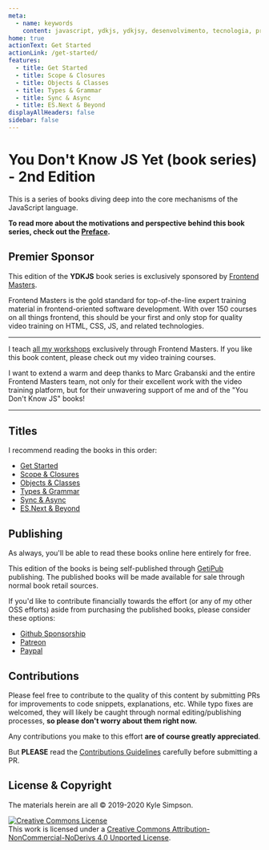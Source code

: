 ```yaml
---
meta:
  - name: keywords
    content: javascript, ydkjs, ydkjsy, desenvolvimento, tecnologia, programacao
home: true
actionText: Get Started
actionLink: /get-started/
features:
  - title: Get Started
  - title: Scope & Closures
  - title: Objects & Classes
  - title: Types & Grammar
  - title: Sync & Async
  - title: ES.Next & Beyond
displayAllHeaders: false
sidebar: false
---
```

# You Don't Know JS Yet (book series) - 2nd Edition

This is a series of books diving deep into the core mechanisms of the JavaScript language.  

**To read more about the motivations and perspective behind this book series, check out the [Preface](preface.md).**

## Premier Sponsor

This edition of the **YDKJS** book series is exclusively sponsored by [Frontend Masters](https://frontendmasters.com).

Frontend Masters is the gold standard for top-of-the-line expert training material in frontend-oriented software development. With over 150 courses on all things frontend, this should be your first and only stop for quality video training on HTML, CSS, JS, and related technologies.

----

I teach [all my workshops](https://frontendmasters.com/kyle-simpson) exclusively through Frontend Masters. If you like this book content, please check out my video training courses.

I want to extend a warm and deep thanks to Marc Grabanski and the entire Frontend Masters team, not only for their excellent work with the video training platform, but for their unwavering support of me and of the "You Don't Know JS" books!

----

## Titles

I recommend reading the books in this order:

* [Get Started](get-started/README.md)
* [Scope & Closures](scope-closures/README.md)
* [Objects & Classes](objects-classes/README.md)
* [Types & Grammar](types-grammar/README.md)
* [Sync & Async](sync-async/README.md)
* [ES.Next & Beyond](es-next-beyond/README.md)

## Publishing

As always, you'll be able to read these books online here entirely for free.

This edition of the books is being self-published through [GetiPub](https://geti.pub) publishing. The published books will be made available for sale through normal book retail sources.

If you'd like to contribute financially towards the effort (or any of my other OSS efforts) aside from purchasing the published books, please consider these options:

* [Github Sponsorship](https://github.com/users/getify/sponsorship)
* [Patreon](https://www.patreon.com/getify)
* [Paypal](https://www.paypal.me/getify)

## Contributions

Please feel free to contribute to the quality of this content by submitting PRs for improvements to code snippets, explanations, etc. While typo fixes are welcomed, they will likely be caught through normal editing/publishing processes, **so please don't worry about them right now.**

Any contributions you make to this effort **are of course greatly appreciated**.

But **PLEASE** read the [Contributions Guidelines](CONTRIBUTING.md) carefully before submitting a PR.

## License & Copyright

The materials herein are all &copy; 2019-2020 Kyle Simpson.

<a rel="license" href="http://creativecommons.org/licenses/by-nc-nd/4.0/"><img alt="Creative Commons License" style="border-width:0" src="https://i.creativecommons.org/l/by-nc-nd/4.0/88x31.png" /></a><br />This work is licensed under a <a rel="license" href="http://creativecommons.org/licenses/by-nc-nd/4.0/">Creative Commons Attribution-NonCommercial-NoDerivs 4.0 Unported License</a>.

